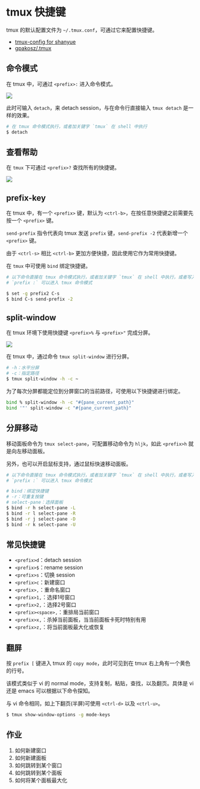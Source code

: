 # tmux 快捷键

tmux 的默认配置文件为 `~/.tmux.conf`，可通过它来配置快捷键。

+ [tmux-config for shanyue](https://github.com/shfshanyue/tmux-config)
+ [gpakosz/.tmux](https://github.com/gpakosz/.tmux)

## 命令模式

在 tmux 中，可通过 `<prefix>:` 进入命令模式。

![](https://static.shanyue.tech/images/22-08-09/clipboard-9298.9f6f4e.webp)

此时可输入 `detach`，来 detach session，与在命令行直接输入 `tmux detach` 是一样的效果。

``` bash
# 在 tmux 命令模式执行，或者加关键字 `tmux` 在 shell 中执行
$ detach 
```

## 查看帮助

在 `tmux` 下可通过 `<prefix>?` 查找所有的快捷键。

![](https://static.shanyue.tech/images/22-08-09/clipboard-2896.ffa2bd.webp)

## prefix-key

在 tmux 中，有一个 `<prefix>` 键，默认为 `<ctrl-b>`，在按任意快捷键之前需要先按一个 `<prefix>` 键。

`send-prefix` 指令代表向 tmux 发送 `prefix` 键，`send-prefix -2` 代表新增一个 `<prefix>` 键。

由于 `<ctrl-s>` 相比 `<ctrl-b>` 更加方便快捷，因此使用它作为常用快捷键。

在 `tmux` 中可使用 `bind` 绑定快捷键。

``` bash
# 以下命令直接在 tmux 命令模式执行，或者加关键字 `tmux` 在 shell 中执行，或者写入配置文件 ~/.tmux.conf 中生效
# `prefix :` 可以进入 tmux 命令模式

$ set -g prefix2 C-s
$ bind C-s send-prefix -2
```

## split-window

在 tmux 环境下使用快捷键 `<prefix>%` 与 `<prefix>"` 完成分屏。

![](https://static.shanyue.tech/images/22-08-09/clipboard-3245.d5cee5.webp)

在 tmux 中，通过命令 `tmux split-window` 进行分屏。

``` bash
# -h：水平分屏
# -c：指定路径
$ tmux split-window -h -c ~
```

为了每次分屏都能定位到分屏窗口的当前路径，可使用以下快捷键进行绑定。

``` bash
bind % split-window -h -c "#{pane_current_path}"
bind '"' split-window -c "#{pane_current_path}"
```

## 分屏移动

移动面板命令为 `tmux select-pane`，可配置移动命令为 `hljk`，如此 `<prefix>h` 就是向左移动面板。

另外，也可以开启鼠标支持，通过鼠标快速移动面板。

``` bash
# 以下命令直接在 tmux 命令模式执行，或者加关键字 `tmux` 在 shell 中执行，或者写入配置文件 ~/.tmux.conf 中生效
# `prefix :` 可以进入 tmux 命令模式

# bind：绑定快捷键
# -r：可重复按键
# select-pane：选择面板
$ bind -r h select-pane -L 
$ bind -r l select-pane -R
$ bind -r j select-pane -D
$ bind -r k select-pane -U
```

## 常见快捷键

+ `<prefix>d`：detach session
+ `<prefix>$`：rename session
+ `<prefix>s`：切换 session
+ `<prefix>c`：新建窗口
+ `<prefix>,`：重命名窗口
+ `<prefix>1,`：选择1号窗口
+ `<prefix>2,`：选择2号窗口
+ `<prefix><space>,`：重排局当前窗口
+ `<prefix>x,`：杀掉当前面板，当当前面板卡死时特别有用
+ `<prefix>z,`：将当前面板最大化或恢复

## 翻屏

按 `prefix [` 键进入 tmux 的 `copy mode`，此时可见到在 tmux 右上角有一个黄色的行号。

该模式类似于 vi 的 normal mode，支持复制，粘贴，查找，以及翻页。具体是 vi 还是 emacs 可以根据以下命令探知。

与 vi 命令相同，如上下翻页(半屏)可使用 `<ctrl-d>` 以及 `<ctrl-u>`。

``` bash
$ tmux show-window-options -g mode-keys
```

## 作业

1. 如何新建窗口
2. 如何新建面板
3. 如何跳转到某个窗口
4. 如何跳转到某个面板
5. 如何将某个面板最大化


